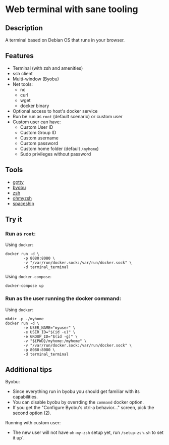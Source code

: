 # Web terminal with sane tooling

## Description

A terminal based on Debian OS that runs in your browser.

## Features

* Terminal (with zsh and amenities)
* ssh client
* Multi-window (Byobu)
* Net tools:
  * nc
  * curl
  * wget
  * docker binary
* Optional access to host's docker service
* Run be run as `root` (default scenario) or custom user
* Custom user can have:
  * Custom User ID
  * Custom Group ID
  * Custom username
  * Custom password
  * Custom home folder (default `/myhome`)
  * Sudo privileges without password

## Tools

* [gotty](https://github.com/yudai/gotty)
* [byobu](https://www.byobu.org/)
* [zsh](https://www.zsh.org/)
* [ohmyzsh](https://github.com/ohmyzsh/ohmyzsh)
* [spaceship](https://github.com/denysdovhan/spaceship-prompt)

## Try it

### Run as `root`:

Using `docker`:

```
docker run -d \
        -p 8080:8080 \
        -v "/var/run/docker.sock:/var/run/docker.sock" \
        -d terminal_terminal
```

Using `docker-compose`:

```
docker-compose up
```

### Run as the user running the docker command:

Using `docker`:

```
mkdir -p ./myhome
docker run -d \
        -e USER_NAME="myuser" \
        -e USER_ID="$(id -u)" \
        -e GROUP_ID="$(id -g)" \
        -v "${PWD}/myhome:/myhome" \
        -v "/var/run/docker.sock:/var/run/docker.sock" \
        -p 8080:8080 \
        -d terminal_terminal
```

## Additional tips

Byobu:

- Since everything run in byobu you should get familiar with its capabilities.
- You can disable byobu by overrding the `command` docker option.
- If you get the "Configure Byobu's ctrl-a behavior..." screen, pick the second option (2).

Running with custom user:

- The new user will not have `oh-my-zsh` setup yet, run `/setup-zsh.sh` to set it up`.
